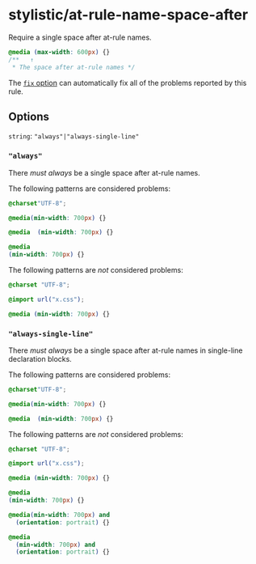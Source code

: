 # stylistic/at-rule-name-space-after

Require a single space after at-rule names.

<!-- prettier-ignore -->
```css
@media (max-width: 600px) {}
/**   ↑
 * The space after at-rule names */
```

The [`fix` option](https://stylelint.io/user-guide/options#fix) can automatically fix all of the problems reported by this rule.

## Options

`string`: `"always"|"always-single-line"`

### `"always"`

There _must always_ be a single space after at-rule names.

The following patterns are considered problems:

<!-- prettier-ignore -->
```css
@charset"UTF-8";
```

<!-- prettier-ignore -->
```css
@media(min-width: 700px) {}
```

<!-- prettier-ignore -->
```css
@media  (min-width: 700px) {}
```

<!-- prettier-ignore -->
```css
@media
(min-width: 700px) {}
```

The following patterns are _not_ considered problems:

<!-- prettier-ignore -->
```css
@charset "UTF-8";
```

<!-- prettier-ignore -->
```css
@import url("x.css");
```

<!-- prettier-ignore -->
```css
@media (min-width: 700px) {}
```

### `"always-single-line"`

There _must always_ be a single space after at-rule names in single-line declaration blocks.

The following patterns are considered problems:

<!-- prettier-ignore -->
```css
@charset"UTF-8";
```

<!-- prettier-ignore -->
```css
@media(min-width: 700px) {}
```

<!-- prettier-ignore -->
```css
@media  (min-width: 700px) {}
```

The following patterns are _not_ considered problems:

<!-- prettier-ignore -->
```css
@charset "UTF-8";
```

<!-- prettier-ignore -->
```css
@import url("x.css");
```

<!-- prettier-ignore -->
```css
@media (min-width: 700px) {}
```

<!-- prettier-ignore -->
```css
@media
(min-width: 700px) {}
```

<!-- prettier-ignore -->
```css
@media(min-width: 700px) and
  (orientation: portrait) {}
```

<!-- prettier-ignore -->
```css
@media
  (min-width: 700px) and
  (orientation: portrait) {}
```

